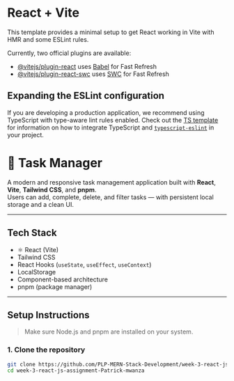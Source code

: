 # React + Vite

This template provides a minimal setup to get React working in Vite with HMR and some ESLint rules.

Currently, two official plugins are available:

- [@vitejs/plugin-react](https://github.com/vitejs/vite-plugin-react/blob/main/packages/plugin-react) uses [Babel](https://babeljs.io/) for Fast Refresh
- [@vitejs/plugin-react-swc](https://github.com/vitejs/vite-plugin-react/blob/main/packages/plugin-react-swc) uses [SWC](https://swc.rs/) for Fast Refresh

## Expanding the ESLint configuration

If you are developing a production application, we recommend using TypeScript with type-aware lint rules enabled. Check out the [TS template](https://github.com/vitejs/vite/tree/main/packages/create-vite/template-react-ts) for information on how to integrate TypeScript and [`typescript-eslint`](https://typescript-eslint.io) in your project.
# 📝 Task Manager

A modern and responsive task management application built with **React**, **Vite**, **Tailwind CSS**, and **pnpm**.  
Users can add, complete, delete, and filter tasks — with persistent local storage and a clean UI.

---

##  Tech Stack

- ⚛ React (Vite)
-  Tailwind CSS
-  React Hooks (`useState`, `useEffect`, `useContext`)
-  LocalStorage
-  Component-based architecture
-  pnpm (package manager)

---

##  Setup Instructions

> Make sure Node.js and pnpm are installed on your system.

### 1. Clone the repository

```bash
git clone https://github.com/PLP-MERN-Stack-Development/week-3-react-js-assignment-Patrick-mwanza.git
cd week-3-react-js-assignment-Patrick-mwanza
